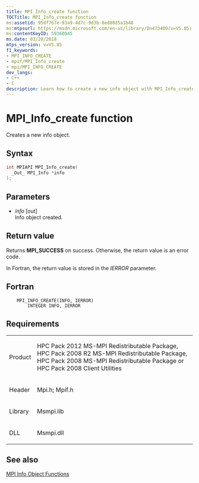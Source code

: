 ```yaml
---
title: MPI_Info_create function
TOCTitle: MPI_Info_create function
ms:assetid: 95df767e-93a9-4d7c-9d3b-8ed80d5a1b48
ms:mtpsurl: https://msdn.microsoft.com/en-us/library/Dn473409(v=VS.85)
ms:contentKeyID: 59360945
ms.date: 03/28/2018
mtps_version: v=VS.85
f1_keywords:
- MPI_INFO_CREATE
- mpif/MPI_Info_create
- mpi/MPI_INFO_CREATE
dev_langs:
- C++
- C
description: Learn how to create a new info object with MPI_Info_create function. Understand syntax, parameters, return values, and requirements.
---
```


# MPI\_Info\_create function

Creates a new info object.

## Syntax

``` c++
int MPIAPI MPI_Info_create(
  _Out_ MPI_Info *info
);
```

## Parameters

  - *info* \[out\]  
    Info object created.

## Return value

Returns **MPI\_SUCCESS** on success. Otherwise, the return value is an error code.

In Fortran, the return value is stored in the *IERROR* parameter.

## Fortran

``` FORTRAN
    MPI_INFO_CREATE(INFO, IERROR)
        INTEGER INFO, IERROR
```

## Requirements

<table>
<colgroup>
<col  />
<col  />
</colgroup>
<tbody>
<tr class="odd">
<td><p>Product</p></td>
<td><p>HPC Pack 2012 MS-MPI Redistributable Package, HPC Pack 2008 R2 MS-MPI Redistributable Package, HPC Pack 2008 MS-MPI Redistributable Package or HPC Pack 2008 Client Utilities</p></td>
</tr>
<tr class="even">
<td><p>Header</p></td>
<td>Mpi.h;
Mpif.h</td>
</tr>
<tr class="odd">
<td><p>Library</p></td>
<td>Msmpi.lib</td>
</tr>
<tr class="even">
<td><p>DLL</p></td>
<td>Msmpi.dll</td>
</tr>
</tbody>
</table>


## See also

[MPI Info Object Functions](mpi-info-object-functions.md)

